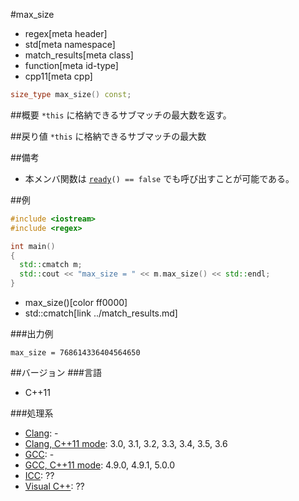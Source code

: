 #max_size
* regex[meta header]
* std[meta namespace]
* match_results[meta class]
* function[meta id-type]
* cpp11[meta cpp]

```cpp
size_type max_size() const;
```

##概要
`*this` に格納できるサブマッチの最大数を返す。


##戻り値
`*this` に格納できるサブマッチの最大数


##備考
- 本メンバ関数は [`ready`](ready.md)`() == false` でも呼び出すことが可能である。


##例
```cpp
#include <iostream>
#include <regex>

int main()
{
  std::cmatch m;
  std::cout << "max_size = " << m.max_size() << std::endl;
}
```
* max_size()[color ff0000]
* std::cmatch[link ../match_results.md]

###出力例
```
max_size = 768614336404564650
```


##バージョン
###言語
- C++11

###処理系
- [Clang](/implementation.md#clang): -
- [Clang, C++11 mode](/implementation.md#clang): 3.0, 3.1, 3.2, 3.3, 3.4, 3.5, 3.6
- [GCC](/implementation.md#gcc): -
- [GCC, C++11 mode](/implementation.md#gcc): 4.9.0, 4.9.1, 5.0.0
- [ICC](/implementation.md#icc): ??
- [Visual C++](/implementation.md#visual_cpp): ??
